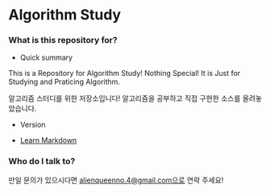 
# Algorithm Study #

### What is this repository for? ###

* Quick summary

This is a Repository for Algorithm Study! 
Nothing Special! It is Just for Studying and Praticing Algorithm.

알고리즘 스터디를 위한 저장소입니다! 알고리즘을 공부하고 직접 구현한 소스를 올려놓았습니다.

* Version

* [Learn Markdown](https://bitbucket.org/tutorials/markdowndemo)


### Who do I talk to? ###

만일 문의가 있으시다면 alienqueenno.4@gmail.com으로 연락 주세요!